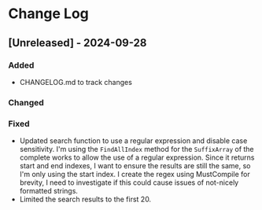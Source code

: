 
# Change Log
## [Unreleased] - 2024-09-28

### Added
- CHANGELOG.md to track changes

### Changed

### Fixed
- Updated search function to use a regular expression and disable case sensitivity. I'm using the `FindAllIndex` method for the `SuffixArray` of the complete works to allow the use of a regular expression. Since it returns start and end indexes, I want to ensure the results are still the same, so I'm only using the start index.
  I create the regex using MustCompile for brevity, I need to investigate if this could cause issues of not-nicely formatted strings.
- Limited the search results to the first 20.